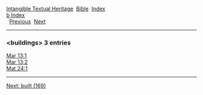 [Intangible Textual Heritage](../../index)  [Bible](../index) 
[Index](index)   
[b Index](_b_)  
  [Previous](c01755)  [Next](c01757) 

------------------------------------------------------------------------

### &lt;buildings&gt; 3 entries

[Mar 13:1](../kjv/mar013.htm#001)  
[Mar 13:2](../kjv/mar013.htm#002)  
[Mat 24:1](../kjv/mat024.htm#001)  

------------------------------------------------------------------------

[Next: built (169)](c01757)
